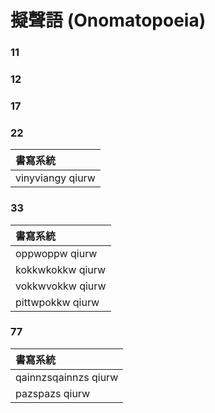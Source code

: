# 擬聲語 (Onomatopoeia)

### 11

### 12

### 17

### 22

| 書寫系統 |
| :--- |
| vinyviangy qiurw |

### 33

| 書寫系統 |
| :--- |
| oppwoppw qiurw |
| kokkwkokkw qiurw |
| vokkwvokkw qiurw |
| pittwpokkw qiurw |

### 77

| 書寫系統 |
| :--- |
| qainnzsqainnzs qiurw |
| pazspazs qiurw |
